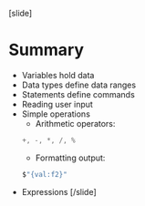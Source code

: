 [slide]
# Summary
* Variables hold data
* Data types define data ranges
* Statements define commands
* Reading user input
* Simple operations
  * Arithmetic operators: 
  ```csharp
  +, -, *, /, %
  ```
  * Formatting output: 
  ```csharp
  $"{val:f2}"
  ```
* Expressions
[/slide]